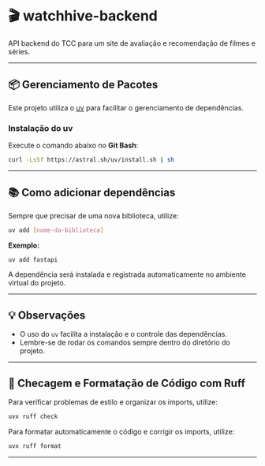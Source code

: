 # 🎬 watchhive-backend

API backend do TCC para um site de avaliação e recomendação de filmes e séries.

---

## 📦 Gerenciamento de Pacotes

Este projeto utiliza o [uv](https://github.com/astral-sh/uv) para facilitar o gerenciamento de dependências.

### Instalação do uv

Execute o comando abaixo no **Git Bash**:

```sh
curl -LsSf https://astral.sh/uv/install.sh | sh
```

---

## 📚 Como adicionar dependências

Sempre que precisar de uma nova biblioteca, utilize:

```sh
uv add [nome-da-biblioteca]
```

**Exemplo:**

```sh
uv add fastapi
```

A dependência será instalada e registrada automaticamente no ambiente virtual do projeto.

---

## 💡 Observações

- O uso do `uv` facilita a instalação e o controle das dependências.
- Lembre-se de rodar os comandos sempre dentro do diretório do projeto.

---

## 🧹 Checagem e Formatação de Código com Ruff

Para verificar problemas de estilo e organizar os imports, utilize:

```sh
uvx ruff check
```

Para formatar automaticamente o código e corrigir os imports, utilize:

```sh
uvx ruff format
```

---